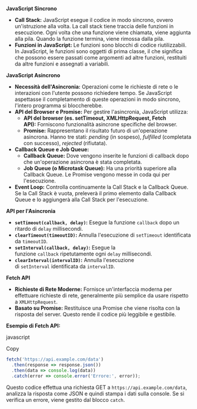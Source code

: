 **JavaScript Sincrono**

  

- **Call Stack:** JavaScript esegue il codice in modo sincrono, ovvero un'istruzione alla volta. La call stack tiene traccia delle funzioni in esecuzione. Ogni volta che una funzione viene chiamata, viene aggiunta alla pila. Quando la funzione termina, viene rimossa dalla pila.
- **Funzioni in JavaScript:** Le funzioni sono blocchi di codice riutilizzabili. In JavaScript, le funzioni sono oggetti di prima classe, il che significa che possono essere passati come argomenti ad altre funzioni, restituiti da altre funzioni e assegnati a variabili.

  

**JavaScript Asincrono**

  

- **Necessità dell'Asincronia:** Operazioni come le richieste di rete o le interazioni con l'utente possono richiedere tempo. Se JavaScript aspettasse il completamento di queste operazioni in modo sincrono, l'intero programma si bloccherebbe.
- **API del Browser e Promise:** Per gestire l'asincronia, JavaScript utilizza:
    - **API del browser (es. setTimeout, XMLHttpRequest, Fetch API):** Forniscono funzionalità asincrone specifiche del browser.
    - **Promise:** Rappresentano il risultato futuro di un'operazione asincrona. Hanno tre stati: _pending_ (in sospeso), _fulfilled_ (completata con successo), _rejected_ (rifiutata).
- **Callback Queue e Job Queue:**
    - **Callback Queue:** Dove vengono inserite le funzioni di callback dopo che un'operazione asincrona è stata completata.
    - **Job Queue (o Microtask Queue):** Ha una priorità superiore alla Callback Queue. Le Promise vengono messe in coda qui per l'esecuzione.
- **Event Loop:** Controlla continuamente la Call Stack e la Callback Queue. Se la Call Stack è vuota, preleverà il primo elemento dalla Callback Queue e lo aggiungerà alla Call Stack per l'esecuzione.

  

**API per l'Asincronia**

  

- **`setTimeout(callback, delay)`:** Esegue la funzione `callback` dopo un ritardo di `delay` millisecondi.
- **`clearTimeout(timeoutID)`:** Annulla l'esecuzione di `setTimeout` identificata da `timeoutID`.
- **`setInterval(callback, delay)`:** Esegue la funzione `callback` ripetutamente ogni `delay` millisecondi.
- **`clearInterval(intervalID)`:** Annulla l'esecuzione di `setInterval` identificata da `intervalID`.

  

**Fetch API**

  

- **Richieste di Rete Moderne:** Fornisce un'interfaccia moderna per effettuare richieste di rete, generalmente più semplice da usare rispetto a `XMLHttpRequest`.
- **Basato su Promise:** Restituisce una Promise che viene risolta con la risposta del server. Questo rende il codice più leggibile e gestibile.

  

**Esempio di Fetch API:**

  

javascript

Copy

```javascript
fetch('https://api.example.com/data')
  .then(response => response.json())
  .then(data => console.log(data))
  .catch(error => console.error('Errore:', error));
```

  

Questo codice effettua una richiesta GET a `https://api.example.com/data`, analizza la risposta come JSON e quindi stampa i dati sulla console. Se si verifica un errore, viene gestito dal blocco `catch`.